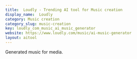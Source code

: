 ```yaml
---
title:  Loudly - Trending AI tool for Music creation
display_name:  Loudly
category: Music creation
category_slug: music-creation
key: loudly_com_music_ai_music_generator
website: https://www.loudly.com/music/ai-music-generator
layout: aitool
---
```


Generated music for media.

